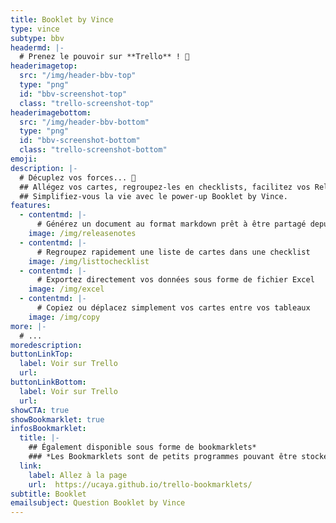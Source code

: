 ```yaml
---
title: Booklet by Vince
type: vince
subtype: bbv
headermd: |-
  # Prenez le pouvoir sur **Trello** ! 👑 
headerimagetop: 
  src: "/img/header-bbv-top"
  type: "png"
  id: "bbv-screenshot-top"
  class: "trello-screenshot-top"
headerimagebottom: 
  src: "/img/header-bbv-bottom"
  type: "png"
  id: "bbv-screenshot-bottom"
  class: "trello-screenshot-bottom"
emoji: 
description: |-
  # Décuplez vos forces... 💪
  ## Allégez vos cartes, regroupez-les en checklists, facilitez vos Release Notes...
  ## Simplifiez-vous la vie avec le power-up Booklet by Vince.
features:
  - contentmd: |-
      # Générez un document au format markdown prêt à être partagé depuis votre tableau, vos listes, ou vos cartes
    image: /img/releasenotes
  - contentmd: |-
      # Regroupez rapidement une liste de cartes dans une checklist
    image: /img/listtochecklist
  - contentmd: |-
      # Exportez directement vos données sous forme de fichier Excel
    image: /img/excel
  - contentmd: |-
      # Copiez ou déplacez simplement vos cartes entre vos tableaux
    image: /img/copy
more: |-
  # ...
moredescription: 
buttonLinkTop:
  label: Voir sur Trello
  url: 
buttonLinkBottom:
  label: Voir sur Trello
  url: 
showCTA: true
showBookmarklet: true
infosBookmarklet:
  title: |-
    ## Également disponible sous forme de bookmarklets*
    ### *Les Bookmarklets sont de petits programmes pouvant être stockés en favoris dans votre navigateur.*
  link:
    label: Allez à la page
    url:  https://ucaya.github.io/trello-bookmarklets/
subtitle: Booklet
emailsubject: Question Booklet by Vince
---
```

